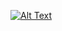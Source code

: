 [![Alt Text](https://camo.githubusercontent.com/de1aadcd587ca2c26991aeb54c0f67151b8fd2fa167448aacde3a40e0a26072f/68747470733a2f2f7777772e6963656769662e636f6d2f77702d636f6e74656e742f75706c6f6164732f323032342f30392f6e79616e2d6361742d6963656769662d31302e676966)](https://your-link.com)
